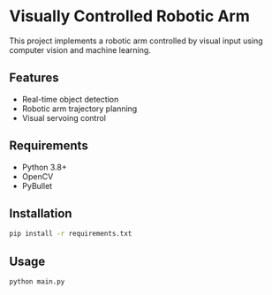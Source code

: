 # Visually Controlled Robotic Arm

This project implements a robotic arm controlled by visual input using computer vision and machine learning.

## Features
- Real-time object detection
- Robotic arm trajectory planning
- Visual servoing control

## Requirements
- Python 3.8+
- OpenCV
- PyBullet

## Installation
```bash
pip install -r requirements.txt
```

## Usage
```bash
python main.py
```